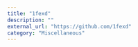 ```yaml
---
title: "1fexd"
description: ""
external_url: "https://github.com/1fexd"
category: "Miscellaneous"
---
```

